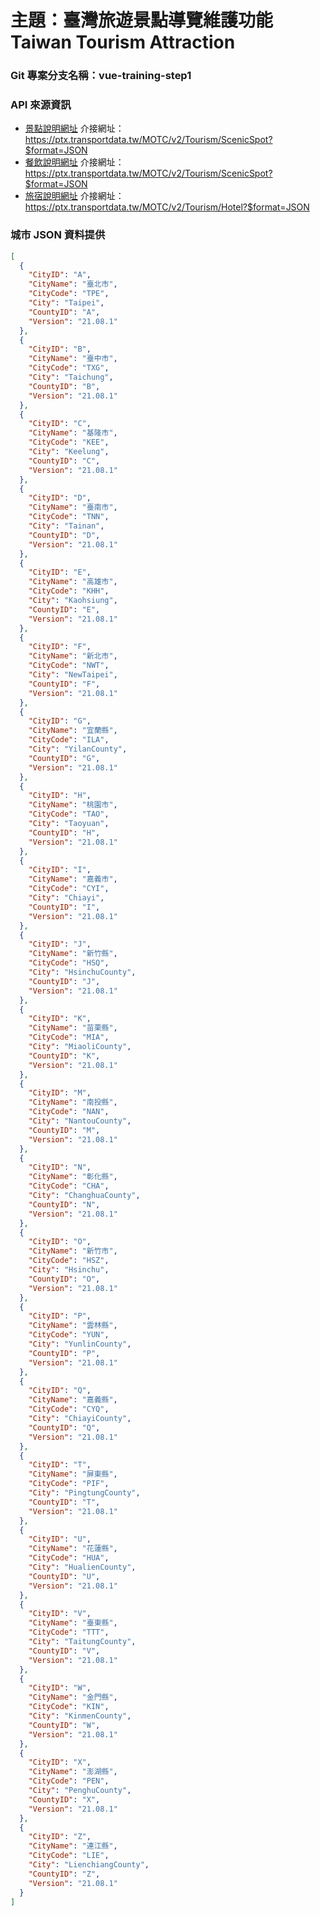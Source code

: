 # 主題：臺灣旅遊景點導覽維護功能 Taiwan Tourism Attraction

### Git 專案分支名稱：vue-training-step1

### API 來源資訊
- <a href="https://ptx.transportdata.tw/MOTC?urls.primaryName=觀光V2#/Tourism/TourismApi_ScenicSpot_2240" target="_blank">景點說明網址</a>
  介接網址：https://ptx.transportdata.tw/MOTC/v2/Tourism/ScenicSpot?$format=JSON
- <a href="https://ptx.transportdata.tw/MOTC?urls.primaryName=觀光V2#/Tourism/TourismApi_Restaurant_2242" target="_blank">餐飲說明網址</a>
  介接網址：https://ptx.transportdata.tw/MOTC/v2/Tourism/ScenicSpot?$format=JSON
- <a href="https://ptx.transportdata.tw/MOTC?urls.primaryName=觀光V2#/Tourism/TourismApi_Hotel_2244" target="_blank">旅宿說明網址</a>
  介接網址：https://ptx.transportdata.tw/MOTC/v2/Tourism/Hotel?$format=JSON

### 城市 JSON 資料提供
```JSON
[
  {
    "CityID": "A",
    "CityName": "臺北市",
    "CityCode": "TPE",
    "City": "Taipei",
    "CountyID": "A",
    "Version": "21.08.1"
  },
  {
    "CityID": "B",
    "CityName": "臺中市",
    "CityCode": "TXG",
    "City": "Taichung",
    "CountyID": "B",
    "Version": "21.08.1"
  },
  {
    "CityID": "C",
    "CityName": "基隆市",
    "CityCode": "KEE",
    "City": "Keelung",
    "CountyID": "C",
    "Version": "21.08.1"
  },
  {
    "CityID": "D",
    "CityName": "臺南市",
    "CityCode": "TNN",
    "City": "Tainan",
    "CountyID": "D",
    "Version": "21.08.1"
  },
  {
    "CityID": "E",
    "CityName": "高雄市",
    "CityCode": "KHH",
    "City": "Kaohsiung",
    "CountyID": "E",
    "Version": "21.08.1"
  },
  {
    "CityID": "F",
    "CityName": "新北市",
    "CityCode": "NWT",
    "City": "NewTaipei",
    "CountyID": "F",
    "Version": "21.08.1"
  },
  {
    "CityID": "G",
    "CityName": "宜蘭縣",
    "CityCode": "ILA",
    "City": "YilanCounty",
    "CountyID": "G",
    "Version": "21.08.1"
  },
  {
    "CityID": "H",
    "CityName": "桃園市",
    "CityCode": "TAO",
    "City": "Taoyuan",
    "CountyID": "H",
    "Version": "21.08.1"
  },
  {
    "CityID": "I",
    "CityName": "嘉義市",
    "CityCode": "CYI",
    "City": "Chiayi",
    "CountyID": "I",
    "Version": "21.08.1"
  },
  {
    "CityID": "J",
    "CityName": "新竹縣",
    "CityCode": "HSQ",
    "City": "HsinchuCounty",
    "CountyID": "J",
    "Version": "21.08.1"
  },
  {
    "CityID": "K",
    "CityName": "苗栗縣",
    "CityCode": "MIA",
    "City": "MiaoliCounty",
    "CountyID": "K",
    "Version": "21.08.1"
  },
  {
    "CityID": "M",
    "CityName": "南投縣",
    "CityCode": "NAN",
    "City": "NantouCounty",
    "CountyID": "M",
    "Version": "21.08.1"
  },
  {
    "CityID": "N",
    "CityName": "彰化縣",
    "CityCode": "CHA",
    "City": "ChanghuaCounty",
    "CountyID": "N",
    "Version": "21.08.1"
  },
  {
    "CityID": "O",
    "CityName": "新竹市",
    "CityCode": "HSZ",
    "City": "Hsinchu",
    "CountyID": "O",
    "Version": "21.08.1"
  },
  {
    "CityID": "P",
    "CityName": "雲林縣",
    "CityCode": "YUN",
    "City": "YunlinCounty",
    "CountyID": "P",
    "Version": "21.08.1"
  },
  {
    "CityID": "Q",
    "CityName": "嘉義縣",
    "CityCode": "CYQ",
    "City": "ChiayiCounty",
    "CountyID": "Q",
    "Version": "21.08.1"
  },
  {
    "CityID": "T",
    "CityName": "屏東縣",
    "CityCode": "PIF",
    "City": "PingtungCounty",
    "CountyID": "T",
    "Version": "21.08.1"
  },
  {
    "CityID": "U",
    "CityName": "花蓮縣",
    "CityCode": "HUA",
    "City": "HualienCounty",
    "CountyID": "U",
    "Version": "21.08.1"
  },
  {
    "CityID": "V",
    "CityName": "臺東縣",
    "CityCode": "TTT",
    "City": "TaitungCounty",
    "CountyID": "V",
    "Version": "21.08.1"
  },
  {
    "CityID": "W",
    "CityName": "金門縣",
    "CityCode": "KIN",
    "City": "KinmenCounty",
    "CountyID": "W",
    "Version": "21.08.1"
  },
  {
    "CityID": "X",
    "CityName": "澎湖縣",
    "CityCode": "PEN",
    "City": "PenghuCounty",
    "CountyID": "X",
    "Version": "21.08.1"
  },
  {
    "CityID": "Z",
    "CityName": "連江縣",
    "CityCode": "LIE",
    "City": "LienchiangCounty",
    "CountyID": "Z",
    "Version": "21.08.1"
  }
]
```
 

